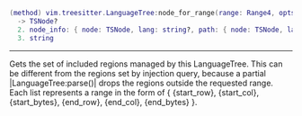 ```lua
(method) vim.treesitter.LanguageTree:node_for_range(range: Range4, opts?: vim.treesitter.LanguageTree.tree_for_range.Opts)
  -> TSNode?
  2. node_info: { node: TSNode, lang: string?, path: { node: TSNode, lang: string } }?
  3. string
```

---

Gets the set of included regions managed by this LanguageTree. This can be different from the
regions set by injection query, because a partial |LanguageTree:parse()| drops the regions
outside the requested range.
Each list represents a range in the form of
{ {start_row}, {start_col}, {start_bytes}, {end_row}, {end_col}, {end_bytes} }.
